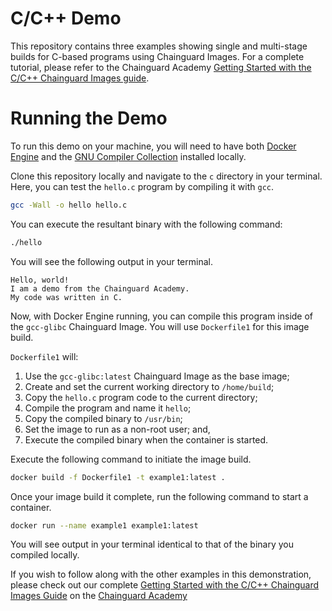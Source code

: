 # C/C++ Demo

This repository contains three examples showing single and multi-stage builds for C-based programs using Chainguard Images. For a complete tutorial, please refer to the Chainguard Academy [Getting Started with the C/C++ Chainguard Images guide](https://edu.chainguard.dev/chainguard/chainguard-images/getting-started/c/).

# Running the Demo

To run this demo on your machine, you will need to have both [Docker Engine](https://docs.docker.com/engine/install) and the [GNU Compiler Collection](https://gcc.gnu.org/) installed locally.

Clone this repository locally and navigate to the `c` directory in your terminal. Here, you can test the `hello.c` program by compiling it with `gcc`.

```sh
gcc -Wall -o hello hello.c
```

You can execute the resultant binary with the following command:

```sh
./hello
```

You will see the following output in your terminal.

```Output
Hello, world!
I am a demo from the Chainguard Academy.
My code was written in C.
```

Now, with Docker Engine running, you can compile this program inside of the `gcc-glibc` Chainguard Image. You will use `Dockerfile1` for this image build.

`Dockerfile1` will:
1. Use the `gcc-glibc:latest` Chainguard Image as the base image;
2. Create and set the current working directory to `/home/build`;
3. Copy the `hello.c` program code to the current directory;
4. Compile the program and name it `hello`;
5. Copy the compiled binary to `/usr/bin`;
6. Set the image to run as a non-root user; and,
7. Execute the compiled binary when the container is started.

Execute the following command to initiate the image build.
```sh
docker build -f Dockerfile1 -t example1:latest .
```

Once your image build it complete, run the following command to start a container.
```sh
docker run --name example1 example1:latest
```

You will see output in your terminal identical to that of the binary you compiled locally.

If you wish to follow along with the other examples in this demonstration, please check out our complete [Getting Started with the C/C++ Chainguard Images Guide](https://edu.chainguard.dev/chainguard/chainguard-images/getting-started/c/) on the [Chainguard Academy](https://edu.chainguard.dev/)